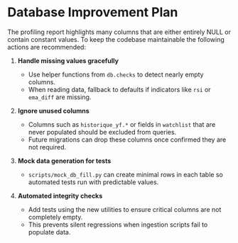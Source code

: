 # Database Improvement Plan

The profiling report highlights many columns that are either entirely NULL or contain constant values.
To keep the codebase maintainable the following actions are recommended:

1. **Handle missing values gracefully**
   - Use helper functions from `db.checks` to detect nearly empty columns.
   - When reading data, fallback to defaults if indicators like `rsi` or `ema_diff` are missing.

2. **Ignore unused columns**
   - Columns such as `historique_yf.*` or fields in `watchlist` that are never populated should be excluded from queries.
   - Future migrations can drop these columns once confirmed they are not required.

3. **Mock data generation for tests**
   - `scripts/mock_db_fill.py` can create minimal rows in each table so automated tests run with predictable values.

4. **Automated integrity checks**
   - Add tests using the new utilities to ensure critical columns are not completely empty.
   - This prevents silent regressions when ingestion scripts fail to populate data.
